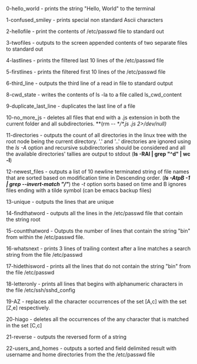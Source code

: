 0-hello_world - prints the string "Hello, World" to the terminal

1-confused_smiley - prints special non standard Ascii characters

2-hellofile - print the contents of /etc/passwd file to standard out

3-twofiles - outputs to the screen appended contents of two separate files to standard out

4-lastlines - prints the filtered last 10 lines of the /etc/passwd file

5-firstlines - prints the filtered first 10 lines of the /etc/passwd file

6-third_line - outputs the third line of a read in file to standard output

8-cwd_state - writes the contents of ls -la to a file called ls_cwd_content

9-duplicate_last_line - duplicates the last line of a file 

10-no_more_js - deletes all files that end with a .js extension in both the current folder and all subdirectories. **(rm -- **/*.js *.js 2>/dev/null)**

11-directories - outputs the count of all directories in the linux tree with the root node being the current directory. '.' and '..' directories are ignored using the *ls -A* option and recursive subdirectories should be considered and all the available directories' tallies are output to stdout (**ls -RAl | grep "^d" | wc -l**)

12-newest_files - outputs a list of 10 newline terminated string of file names that are sorted based on modification time in Descending order. (***ls -AtpB -1 | grep --invert-match  "/"***) the *-t* option sorts based on time and B ignores files ending with a tilde symbol (can be emacs backup files) 


13-unique - outputs the lines that are unique

14-findthatword - outputs  all the lines in the /etc/passwd file that contain the string root

15-countthatword - Outputs the number of lines that contain the string "bin" from within the /etc/passwd file.

16-whatsnext - prints 3 lines of trailing context after a line matches a search string from the file /etc/passwd

17-hidethisword - prints all the lines that do not contain the string "bin" from the file /etc/passwd

18-letteronly - prints all lines that begins with alphanumeric characters in the file /etc/ssh/sshd_config

19-AZ - replaces all the character occurrences of the set [A,c] with the set [Z,e] respectively.

20-hiago - deletes all the occurrences of the any character that is matched in the set [C,c]

21-reverse - outputs the reversed form of a string 

22-users_and_homes - outputs a sorted and field delimited result with username and home directories from the the /etc/passwd file






 
